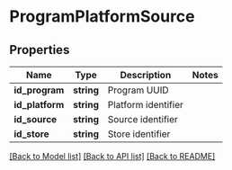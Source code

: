 # ProgramPlatformSource

## Properties
Name | Type | Description | Notes
------------ | ------------- | ------------- | -------------
**id_program** | **string** | Program UUID | 
**id_platform** | **string** | Platform identifier | 
**id_source** | **string** | Source identifier | 
**id_store** | **string** | Store identifier | 

[[Back to Model list]](../README.md#documentation-for-models) [[Back to API list]](../README.md#documentation-for-api-endpoints) [[Back to README]](../README.md)


